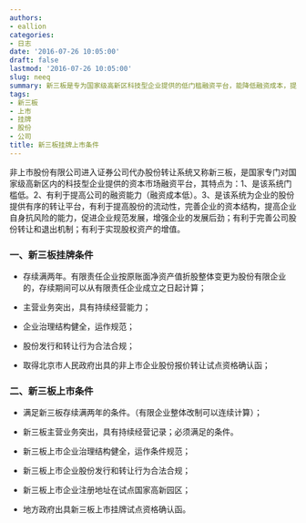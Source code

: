 ```yaml
---
authors:
- eallion
categories:
- 日志
date: '2016-07-26 10:05:00'
draft: false
lastmod: '2016-07-26 10:05:00'
slug: neeq
summary: 新三板是专为国家级高新区科技型企业提供的低门槛融资平台，能降低融资成本，提升股份流动性和企业抗风险能力，促进规范发展。挂牌条件包括企业存续两年、主业突出、治理规范、股份合规，并需获得地方政府资格确认函。上市条件在此基础上，还要求注册地在试点高新园区。
tags:
- 新三板
- 上市
- 挂牌
- 股份
- 公司
title: 新三板挂牌上市条件
---
```


非上市股份有限公司进入证券公司代办股份转让系统又称新三板，是国家专门对国家级高新区内的科技型企业提供的资本市场融资平台，其特点为：1、是该系统门槛低。2、有利于提高公司的融资能力（融资成本低）。3、是该系统为企业的股份提供有序的转让平台，有利于提高股份的流动性，完善企业的资本结构，提高企业自身抗风险的能力，促进企业规范发展，增强企业的发展后劲；有利于完善公司股份转让和退出机制；有利于实现股权资产的增值。

### 一、新三板挂牌条件

- 存续满两年。有限责任企业按原账面净资产值折股整体变更为股份有限企业的，存续期间可以从有限责任企业成立之日起计算；

- 主营业务突出，具有持续经营能力；

- 企业治理结构健全，运作规范；

- 股份发行和转让行为合法合规；

- 取得北京市人民政府出具的非上市企业股份报价转让试点资格确认函；

### 二、新三板上市条件

- 满足新三板存续满两年的条件。（有限企业整体改制可以连续计算）；

- 新三板主营业务突出，具有持续经营记录；必须满足的条件。

- 新三板上市企业治理结构健全，运作条件规范；

- 新三板上市企业股份发行和转让行为合法合规；

- 新三板上市企业注册地址在试点国家高新园区；

- 地方政府出具新三板上市挂牌试点资格确认函。